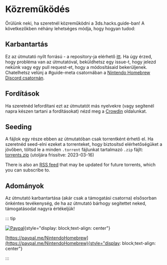 # Közreműködés

Örülünk neki, ha szeretnél közreműködni a 3ds.hacks.guide-ban! A következőkben néhány lehetséges módja, hogy hogyan tudod:

## Karbantartás

Ez az útmutató nyílt forrású - a repository-ja elérhető [itt](https://github.com/hacks-guide/Guide_3DS). Ha úgy érzed, hogy probléma van az útmutatóval, beküldhetsz egy issue-t, hogy jelezd nekünk vagy egy pull request-et, hogy a módosításaid bekerüljenek. Chatelhetsz velünj a #guide-meta csatornában a [Nintendo Homebrew Discord csatornán](https://discord.gg/MWxPgEp).

## Fordítások

Ha szeretnéd lefordítani ezt az útmutatót más nyelvekre (vagy segítenél napra készen tartani a fordításokat) nézd meg a [Crowdin](https://crowdin.com/project/3ds-guide) oldalunkat.

## Seeding

A fájlok egy része ebben az útmutatóban csak torrentként érhető el. Ha szeretnéd seed-elni ezeket a torrenteket, hogy biztosítsd elérhetőségüket a jövőben, töltsd le a minden `.torrent` fájlunkat tartalmazó `.zip` fájlt: [torrents.zip](/assets/torrents.zip) (utoljára frissítve: 2023-03-16)

There is also an [RSS feed](/rss.xml) that may be updated for future torrents, which you can subscribe to.

## Adományok

Az útmutató karbantartása (akár csak a támogatási csatorna) elsősorban önkéntes tevékenység, de ha az útmutató bárhogy segítettet neked, támogatásodat nagyra értékeljük!

::: tip

[![Paypal](/images/paypal_white.png)](https://paypal.me/NintendoHomebrew){style="display: block;text-align: center"}

[https://paypal.me/NintendoHomebrew](https://paypal.me/NintendoHomebrew){style="display: block;text-align: center"}

:::
